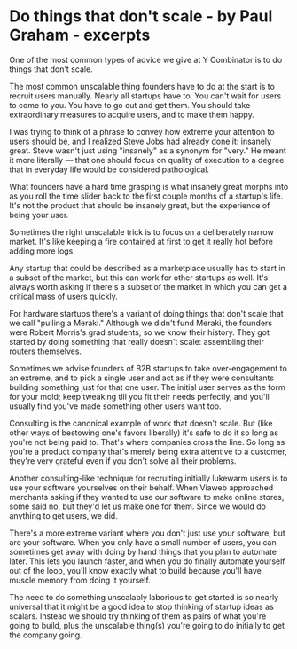 # Do things that don't scale - by Paul Graham - excerpts

One of the most common types of advice we give at Y Combinator is to do things that don't scale.

The most common unscalable thing founders have to do at the start is to recruit users manually. Nearly all startups have to. You can't wait for users to come to you. You have to go out and get them.
You should take extraordinary measures to acquire users, and to make them happy.

I was trying to think of a phrase to convey how extreme your attention to users should be, and I realized Steve Jobs had already done it: insanely great. Steve wasn't just using "insanely" as a synonym for "very." He meant it more literally — that one should focus on quality of execution to a degree that in everyday life would be considered pathological.

What founders have a hard time grasping is what insanely great morphs into as you roll the time slider back to the first couple months of a startup's life. It's not the product that should be insanely great, but the experience of being your user. 

Sometimes the right unscalable trick is to focus on a deliberately narrow market. It's like keeping a fire contained at first to get it really hot before adding more logs.

Any startup that could be described as a marketplace usually has to start in a subset of the market, but this can work for other startups as well. It's always worth asking if there's a subset of the market in which you can get a critical mass of users quickly.

For hardware startups there's a variant of doing things that don't scale that we call "pulling a Meraki." Although we didn't fund Meraki, the founders were Robert Morris's grad students, so we know their history. They got started by doing something that really doesn't scale: assembling their routers themselves.

Sometimes we advise founders of B2B startups to take over-engagement to an extreme, and to pick a single user and act as if they were consultants building something just for that one user. The initial user serves as the form for your mold; keep tweaking till you fit their needs perfectly, and you'll usually find you've made something other users want too.

Consulting is the canonical example of work that doesn't scale. But (like other ways of bestowing one's favors liberally) it's safe to do it so long as you're not being paid to. That's where companies cross the line. So long as you're a product company that's merely being extra attentive to a customer, they're very grateful even if you don't solve all their problems. 

Another consulting-like technique for recruiting initially lukewarm users is to use your software yourselves on their behalf. When Viaweb approached merchants asking if they wanted to use our software to make online stores, some said no, but they'd let us make one for them. Since we would do anything to get users, we did. 

There's a more extreme variant where you don't just use your software, but are your software. When you only have a small number of users, you can sometimes get away with doing by hand things that you plan to automate later. This lets you launch faster, and when you do finally automate yourself out of the loop, you'll know exactly what to build because you'll have muscle memory from doing it yourself.

The need to do something unscalably laborious to get started is so nearly universal that it might be a good idea to stop thinking of startup ideas as scalars. Instead we should try thinking of them as pairs of what you're going to build, plus the unscalable thing(s) you're going to do initially to get the company going.
